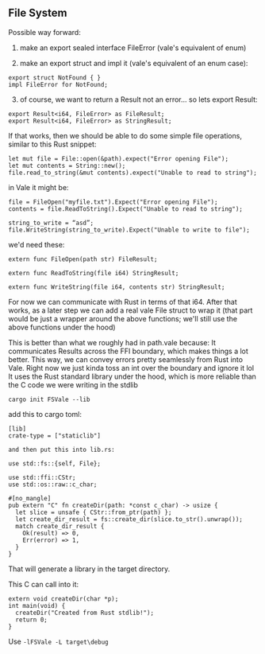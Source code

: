 
## File System

Possible way forward:

1. make an export sealed interface FileError (vale's equivalent of enum)

2. make an export struct and impl it (vale's equivalent of an enum case):

```
export struct NotFound { }
impl FileError for NotFound;
```

3. of course, we want to return a Result not an error... so lets export Result:

```
export Result<i64, FileError> as FileResult;
export Result<i64, FileError> as StringResult;
```

If that works, then we should be able to do some simple file operations, similar to this Rust snippet:

```
let mut file = File::open(&path).expect("Error opening File");
let mut contents = String::new();
file.read_to_string(&mut contents).expect("Unable to read to string");
```

in Vale it might be:

```
file = FileOpen("myfile.txt").Expect("Error opening File");
contents = file.ReadToString().Expect("Unable to read to string");

string_to_write = “asd”;
file.WriteString(string_to_write).Expect("Unable to write to file");
```

we'd need these:

```
extern func FileOpen(path str) FileResult;

extern func ReadToString(file i64) StringResult;

extern func WriteString(file i64, contents str) StringResult;
```

For now we can communicate with Rust in terms of that i64. After that works, as a later step we can add a real vale File struct to wrap it (that part would be just a wrapper around the above functions; we'll still use the above functions under the hood)

This is better than what we roughly had in path.vale because:
It communicates Results across the FFI boundary, which makes things a lot better. This way, we can convey errors pretty seamlessly from Rust into Vale. Right now we just kinda toss an int over the boundary and ignore it lol
It uses the Rust standard library under the hood, which is more reliable than the C code we were writing in the stdlib

```
cargo init FSVale --lib
```

add this to cargo toml:

```
[lib]
crate-type = ["staticlib"]

and then put this into lib.rs:

use std::fs::{self, File};

use std::ffi::CStr;
use std::os::raw::c_char;

#[no_mangle]
pub extern "C" fn createDir(path: *const c_char) -> usize {
  let slice = unsafe { CStr::from_ptr(path) };
  let create_dir_result = fs::create_dir(slice.to_str().unwrap());
  match create_dir_result {
    Ok(result) => 0,
    Err(error) => 1,
  }
}
```

That will generate a library in the target directory.

This C can call into it:

```
extern void createDir(char *p);
int main(void) {
  createDir("Created from Rust stdlib!");
  return 0;
}
```

Use `-lFSVale -L target\debug`
